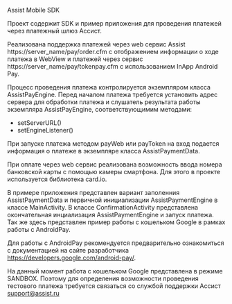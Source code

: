 Assist Mobile SDK

Проект содержит SDK и пример приложения для проведения платежей через платежный шлюз Ассист.

Реализована поддержка платежей через web сервис Assist https://server_name/pay/order.cfm 
с отображением информации о ходе платежа в WebView и платежей через сервис https://server_name/pay/tokenpay.cfm
с использованием InApp Android Pay.

Процесс проведения платежа контролируется экземпляром класса AssistPayEngine.
Перед началом платежа требуется установить адрес сервера для обработки платежа и
слушатель результата работы экземпляра AssistPayEngine, соответствующимим методами:
 - setServerURL()
 - setEngineListener()

При запуске платежа методом payWeb или payToken на вход подается информация о платеже в экземпляре класса AssistPaymentData.

При оплате через web сервис реализована возможность ввода номера банковской карты с помощью камеры смартфона.
Для этого в проекте используется библиотека card.io.

В примере приложения представлен вариант заполенния AssistPaymentData и 
первичной инициализации AssistPaymentEngine в классе MainActivity.
В класcе ConfirmationActivity представлена окончательная инциализация AssistPaymentEngine и запуск платежа.
Так же здесь представлен пример работы с кошельком Google в рамках работы с AndroidPay.

Для работы с AndroidPay рекомендуется предварительно ознакомиться с документацией на сайте разработчика
https://developers.google.com/android-pay/.

На данный момент работа с кошельком Google представлена в режиме SANDBOX.
Поэтому для определения возможности проведения тестового платежа требуется связаться
со службой поддержки Ассист support@assist.ru

